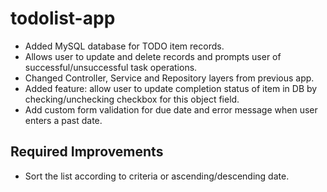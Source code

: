 # todolist-app

- Added MySQL database for TODO item records.
- Allows user to update and delete records and prompts user of successful/unsuccessful task operations.
- Changed Controller, Service and Repository layers from previous app.
- Added feature: allow user to update completion status of item in DB by checking/unchecking checkbox for this object field.
- Add custom form validation for due date and error message when user enters a past date.

## Required Improvements

- Sort the list according to criteria or ascending/descending date.
